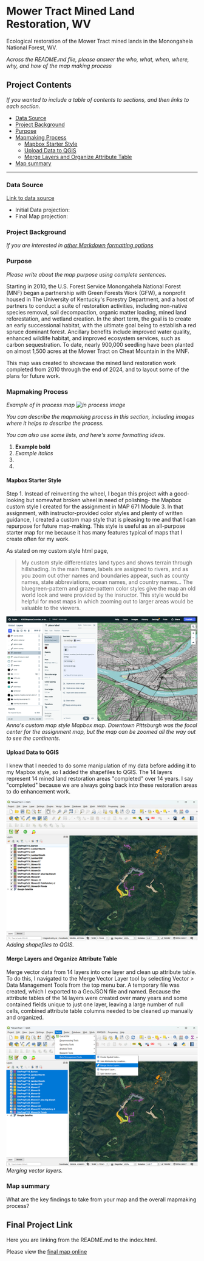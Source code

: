 
# Mower Tract Mined Land Restoration, WV

Ecological restoration of the Mower Tract mined lands in the Monongahela National Forest, WV.

*Across the README.md file, please answer the who, what, when, where, why, and how of the map making process*

## Project Contents

*If you wanted to include a table of contents to sections, and then links to each section.*

- [Data Source](#data-source)
- [Project Background](#project-background)
- [Purpose](#purpose)
- [Mapmaking Process](#mapmaking-process)
    - [Mapbox Starter Style](#mapbox-starter-style)
    - [Upload Data to QGIS](#upload-data-to-qgis)
    - [Merge Layers and Organize Attribute Table](#merge-layers-and-organize-attribute-table)
- [Map summary](#map-summary)

***

### Data Source

[Link to data source](https://...)

* Initial Data projection: 
* Final Map projection:

### Project Background

*If you are interested in [other Markdown formatting options](https://www.markdownguide.org/basic-syntax/)*

### Purpose
*Please write about the map purpose using complete sentences.*

Starting in 2010, the U.S. Forest Service Monongahela National Forest (MNF) began a partnership with Green Forests Work (GFW), a nonprofit housed in The University of Kentucky's Forestry Department, and a host of partners to conduct a suite of restoration activities, including non-native species removal, soil decompaction, organic matter loading, mined land reforestation, and wetland creation. In the short term, the goal is to create an early successional habitat, with the ultimate goal being to establish a red spruce dominant forest. Ancillary benefits include improved water quality, enhanced wildlife habitat, and improved ecosystem services, such as carbon sequestration. To date, nearly 900,000 seedling have been planted on almost 1,500 acres at the Mower Tract on Cheat Mountain in the MNF.

This map was created to showcase the mined land restoration work completed from 2010 through the end of 2024, and to layout some of the plans for future work.

### Mapmaking Process

*Example of in process map ![in process image](filepath)*

*You can describe the mapmaking process in this section, including images where it helps to describe the process.*

*You can also use some lists, and here's some formatting ideas.*

1. **Example bold**
2. *Example italics*
3. 
4. 

#### Mapbox Starter Style

Step 1. Instead of reinventing the wheel, I began this project with a good-looking but somewhat broken wheel in need of polishing- the Mapbox custom style I created for the assignment in MAP 671 Module 3. In that assignment, with instructor-provided color styles and plenty of written guidance, I created a custom map style that is pleasing to me and that I can repurpose for future map-making. This style is useful as an all-purpose starter map for me because it has many features typical of maps that I create often for my work. 

As stated on my custom style html page,   
>My custom style differentiates land types and shows terrain through hillshading. In the main frame, labels are assigned to rivers, and as you zoom out other names and boundaries appear, such as county names, state abbreviations, ocean names, and country names... The bluegreen-pattern and graze-pattern color styles give the map an old world look and were provided by the insructor. This style would be helpful for most maps in which zooming out to larger areas would be valuable to the viewers.

![Anna's custom style](graphics/1_MapboxStarterStyle.png)
*Anna's custom map style Mapbox map. Downtown Pittsburgh was the focal center for the assignment map, but the map can be zoomed all the way out to see the continents.*


#### Upload Data to QGIS

I knew that I needed to do some manipulation of my data before adding it to my Mapbox style, so I added the shapefiles to QGIS. The 14 layers represent 14 mined land restoration areas "completed" over 14 years. I say "completed" because we are always going back into these restoration areas to do enhancement work.

![Add shapefiles](graphics/2_UploadDataToQGIS.png)
*Adding shapefiles to QGIS.*


#### Merge Layers and Organize Attribute Table

Merge vector data from 14 layers into one layer and clean up attribute table. To do this, I navigated to the Merge Vector Layer tool by selecting Vector > Data Management Tools from the top menu bar. A temporary file was created, which I exported to a GeoJSON file and named. Because the attribute tables of the 14 layers were created over many years and some contained fields unique to just one layer, leaving a large number of null cells, combined attribute table columns needed to be cleaned up manually and organized.

![Merge vector layers](graphics/3_MergeVectorLayers.png)
*Merging vector layers.*


#### 








### Map summary

What are the key findings to take from your map and the overall mapmaking process?

## Final Project Link

Here you are linking from the README.md to the index.html.

Please view the [final map online](www.github...)
